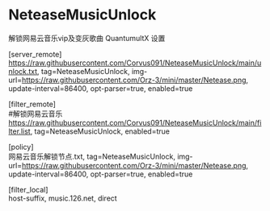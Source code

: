 # NeteaseMusicUnlock
解锁网易云音乐vip及变灰歌曲
QuantumultX 设置

[server_remote]  
https://raw.githubusercontent.com/Corvus091/NeteaseMusicUnlock/main/unlock.txt, tag=NeteaseMusicUnlock, img-url=https://raw.githubusercontent.com/Orz-3/mini/master/Netease.png, update-interval=86400, opt-parser=true, enabled=true  

[filter_remote]  
#解锁网易云音乐  
https://raw.githubusercontent.com/Corvus091/NeteaseMusicUnlock/main/filter.list, tag=NeteaseMusicUnlock, enabled=true  

[policy]  
网易云音乐解锁节点.txt, tag=NeteaseMusicUnlock, img-url=https://raw.githubusercontent.com/Orz-3/mini/master/Netease.png, update-interval=86400, opt-parser=true, enabled=true  

[filter_local]  
host-suffix, music.126.net, direct  
